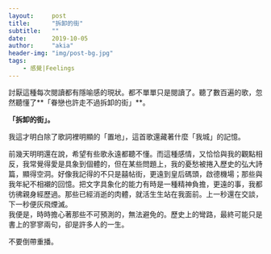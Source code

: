 ```yaml
---
layout:     post
title:      "拆卸的街"
subtitle:   ""
date:       2019-10-05
author:     "akia"
header-img: "img/post-bg.jpg"
tags:
    - 感覺|Feelings
---
```


討厭這種每次閱讀都有隱喻感的現狀。都不單單只是閱讀了。聽了數百遍的歌，忽然聽懂了**「眷戀也許走不過拆卸的街」**。

**「拆卸的街」。**

我這才明白除了歌詞裡明顯的「置地」，這首歌還藏著什麼「我城」的記憶。

前幾天明明還在說，希望有些歌永遠都聽不懂。而這種感情，又恰恰與我的觀點相反，我常覺得愛是具象到個體的，但在某些問題上，我的憂愁被捲入歷史的弘大詩篇，顯得空洞。好像我記得的不只是囍帖街，更遠到皇后碼頭，啟德機場；那些與我年紀不相襯的回憶。把文字具象化的能力有時是一種精神負擔，更遠的事，我都彷彿親身經歷過。那些已經消逝的肉體，就活生生站在我面前。上一秒還在交談，下一秒便灰飛煙滅。  
我便是，時時擔心著那些不可預測的，無法避免的。歷史上的彎路，最終可能只是書上的寥寥兩句，卻是許多人的一生。

不要倒帶重播。